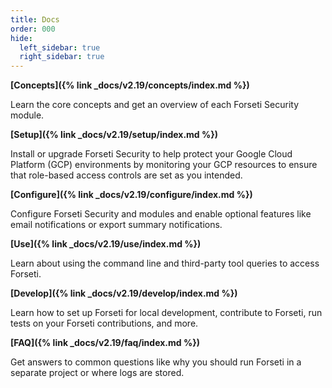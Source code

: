 ```yaml
---
title: Docs
order: 000
hide:
  left_sidebar: true
  right_sidebar: true
---
```


**[Concepts]({% link _docs/v2.19/concepts/index.md %})**

Learn the core concepts and get an overview of each Forseti Security module.

**[Setup]({% link _docs/v2.19/setup/index.md %})**

Install or upgrade Forseti Security to help protect your Google Cloud Platform (GCP)
environments by monitoring your GCP resources to ensure that role-based access
controls are set as you intended.

**[Configure]({% link _docs/v2.19/configure/index.md %})**

Configure Forseti Security and modules and enable optional features like email notifications or
export summary notifications.

**[Use]({% link _docs/v2.19/use/index.md %})**

Learn about using the command line and third-party tool queries to access Forseti.

**[Develop]({% link _docs/v2.19/develop/index.md %})**

Learn how to set up Forseti for local development, contribute to Forseti, run tests on your
Forseti contributions, and more.

**[FAQ]({% link _docs/v2.19/faq/index.md %})**

Get answers to common questions like why you should run Forseti in a separate project or where
logs are stored.
